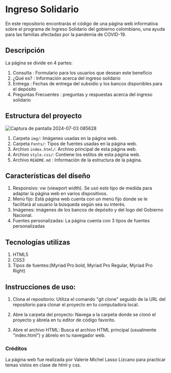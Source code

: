 # Ingreso Solidario

En este repositorio encontrarás el código de una página web informativa sobre el programa de Ingreso Solidario del gobierno colombiano, una ayuda para las familias afectadas por la pandemia de COVID-19.

## Descripción
La página se divide en 4 partes: 
1. Consulta : Formulario para los usuarios que desean este beneficio 
2. ¿Qué es? : Información acerca del ingreso solidario
3. Entrega : Fechas de entrega del subsidio y los bancos disponibles para el depósito 
4. Preguntas Frecuentes : preguntas y respuestas acerca del ingreso solidario

## Estructura del proyecto 


![Captura de pantalla 2024-07-03 085628](https://github.com/MichelLasso/PROYECTO_TEST_HTML_LASSOVALERIE/assets/165828539/34336eb5-fa8a-46c0-8591-f59dd2b9e9f7)

1. Carpeta ```img/```: Imágenes usadas en la página web.
2. Carpeta ```Fonts/```: Tipos de fuentes usadas en la página web.
3. Archivo ```index.html/```: Archivo principal de esta página web.
4. Archivo ```style.css/```: Contiene los estilos de esta página web.
5. Archivo ```README.md``` : Información de la estructura de la página.

## Características del diseño

1. Responsivo: vw (viewport width). Se usó este tipo de medida para  adaptar la página web en varios dispositivos.
2. Menú fijo: Está página web cuenta con un menú fijo donde se le facilitará al usuario la búsqueda según sea su interés.
3. Imágenes: imágenes de los bancos de depósito y del logo del Gobierno Nacional.
4. Fuentes personalizadas: La página cuenta con 3 tipos de fuentes personalizadas 

## Tecnologías utilizas 

1. HTML5
2. CSS3 
3. Tipos de fuentes:(Myriad Pro bold, Myriad Pro Regular, Myriad Pro Right)

## Instrucciones de uso:

1. Clona el repositorio: Utiliza el comando "git clone" seguido de la URL del repositorio para clonar el proyecto en tu computadora local.

2. Abre la carpeta del proyecto: Navega a la carpeta donde se clonó el proyecto y ábrela en tu editor de código favorito.

3. Abre el archivo HTML: Busca el archivo HTML principal (usualmente "index.html") y ábrelo en tu navegador web.

### Créditos
La página web fue realizada por Valerie Michel Lasso Lizcano para practicar temas  vistos en clase de html y css.
